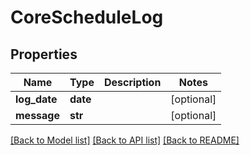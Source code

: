 # CoreScheduleLog

## Properties
Name | Type | Description | Notes
------------ | ------------- | ------------- | -------------
**log_date** | **date** |  | [optional] 
**message** | **str** |  | [optional] 

[[Back to Model list]](../README.md#documentation-for-models) [[Back to API list]](../README.md#documentation-for-api-endpoints) [[Back to README]](../README.md)

